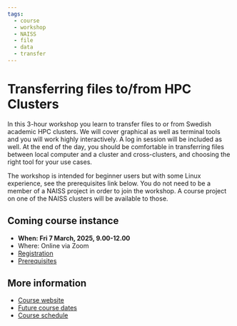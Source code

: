 ```yaml
---
tags:
  - course
  - workshop
  - NAISS
  - file
  - data
  - transfer
---
```


# Transferring files to/from HPC Clusters

In this 3-hour workshop you learn to transfer files to or from Swedish academic HPC clusters. We will cover graphical as well as terminal tools and you will work highly interactively. A log in session will be included as well. At the end of the day, you should be comfortable in transferring files between local computer and a cluster and cross-clusters, and choosing the right tool for your use cases.

The workshop is intended for beginner users but with some Linux experience, see the prerequisites link below. You do not need to be a member of a NAISS project in order to join the workshop. A course project on one of the NAISS clusters will be available to those.

## Coming course instance

- **When: Fri 7 March, 2025, 9.00-12.00**
- Where: Online via Zoom
- [Registration](https://forms.gle/zzTV4rzirna3vipj7)
- [Prerequisites](https://uppmax.github.io/naiss_file_transfer_course/prereqs/)

## More information

- [Course website](https://uppmax.github.io/naiss_file_transfer_course/)
- [Future  course dates](https://uppmax.github.io/naiss_file_transfer_course/course_dates/)
- [Course schedule](https://uppmax.github.io/naiss_file_transfer_course/schedule/)

